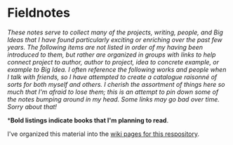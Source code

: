 # Fieldnotes

*These notes serve to collect many of the projects, writing, people, and Big Ideas that I have found particularly exciting or enriching over the past few years. The following items are not listed in order of my having been introduced to them, but rather are organized in groups with links to help connect project to author, author to project, idea to concrete example, or example to Big Idea. I often reference the following works and people when I talk with friends, so I have attempted to create a catalogue raisonné of sorts for both myself and others. I cherish the assortment of things here so much that I'm afraid to lose them; this is an attempt to pin down some of the notes bumping around in my head. Some links may go bad over time. Sorry about that!*

***Bold listings indicate books that I'm planning to read**.

I've organized this material into the [wiki pages for this respository](https://github.com/bmershon/Fieldnotes/wiki).

